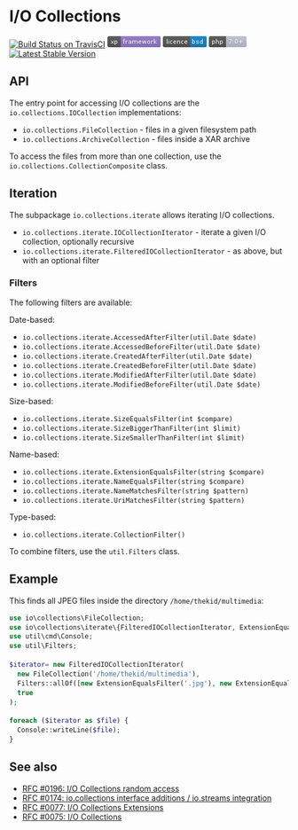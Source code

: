 I/O Collections
===============

[![Build Status on TravisCI](https://secure.travis-ci.org/xp-framework/io-collections.svg)](http://travis-ci.org/xp-framework/io-collections)
[![XP Framework Module](https://raw.githubusercontent.com/xp-framework/web/master/static/xp-framework-badge.png)](https://github.com/xp-framework/core)
[![BSD Licence](https://raw.githubusercontent.com/xp-framework/web/master/static/licence-bsd.png)](https://github.com/xp-framework/core/blob/master/LICENCE.md)
[![Requires PHP 7.0+](https://raw.githubusercontent.com/xp-framework/web/master/static/php-7_0plus.png)](http://php.net/)
[![Latest Stable Version](https://poser.pugx.org/xp-framework/io-collections/version.png)](https://packagist.org/packages/xp-framework/io-collections)

API
---
The entry point for accessing I/O collections are the `io.collections.IOCollection` implementations:

* `io.collections.FileCollection` - files in a given filesystem path
* `io.collections.ArchiveCollection` - files inside a XAR archive

To access the files from more than one collection, use the `io.collections.CollectionComposite` class.

Iteration
---------
The subpackage `io.collections.iterate` allows iterating I/O collections.

* `io.collections.iterate.IOCollectionIterator` - iterate a given I/O collection, optionally recursive
* `io.collections.iterate.FilteredIOCollectionIterator` - as above, but with an optional filter

### Filters
The following filters are available:

Date-based:

* `io.collections.iterate.AccessedAfterFilter(util.Date $date)`
* `io.collections.iterate.AccessedBeforeFilter(util.Date $date)`
* `io.collections.iterate.CreatedAfterFilter(util.Date $date)`
* `io.collections.iterate.CreatedBeforeFilter(util.Date $date)`
* `io.collections.iterate.ModifiedAfterFilter(util.Date $date)`
* `io.collections.iterate.ModifiedBeforeFilter(util.Date $date)`

Size-based:

* `io.collections.iterate.SizeEqualsFilter(int $compare)`
* `io.collections.iterate.SizeBiggerThanFilter(int $limit)`
* `io.collections.iterate.SizeSmallerThanFilter(int $limit)`

Name-based:

* `io.collections.iterate.ExtensionEqualsFilter(string $compare)`
* `io.collections.iterate.NameEqualsFilter(string $compare)`
* `io.collections.iterate.NameMatchesFilter(string $pattern)`
* `io.collections.iterate.UriMatchesFilter(string $pattern)`

Type-based:

* `io.collections.iterate.CollectionFilter()`

To combine filters, use the `util.Filters` class.

Example
-------
This finds all JPEG files inside the directory `/home/thekid/multimedia`:

```php
use io\collections\FileCollection;
use io\collections\iterate\{FilteredIOCollectionIterator, ExtensionEqualsFiler};
use util\cmd\Console;
use util\Filters;

$iterator= new FilteredIOCollectionIterator(
  new FileCollection('/home/thekid/multimedia'),
  Filters::allOf([new ExtensionEqualsFilter('.jpg'), new ExtensionEqualsFilter('.JPG')]), 
  true
);

foreach ($iterator as $file) {
  Console::writeLine($file);
}
```

See also
--------
* [RFC #0196: I/O Collections random access](https://github.com/xp-framework/rfc/issues/196)
* [RFC #0174: io.collections interface additions / io.streams integration](https://github.com/xp-framework/rfc/issues/174)
* [RFC #0077: I/O Collections Extensions](https://github.com/xp-framework/rfc/issues/77)
* [RFC #0075: I/O Collections](https://github.com/xp-framework/rfc/issues/75)
